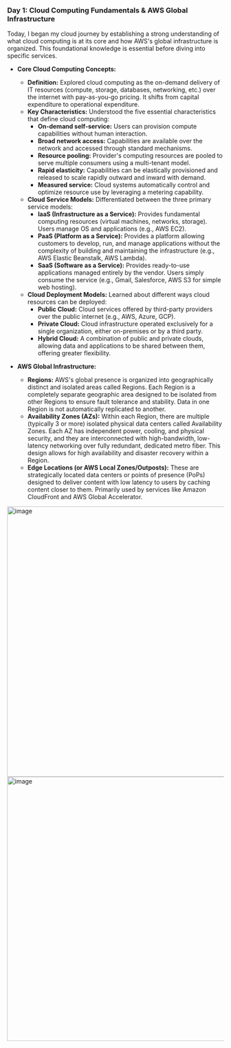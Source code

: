 ### **<a name="day-1-cloud-computing-fundamentals--aws-global-infrastructure"></a>Day 1: Cloud Computing Fundamentals & AWS Global Infrastructure**

Today, I began my cloud journey by establishing a strong understanding of what cloud computing is at its core and how AWS's global infrastructure is organized. This foundational knowledge is essential before diving into specific services.

* **Core Cloud Computing Concepts:**
    * **Definition:** Explored cloud computing as the on-demand delivery of IT resources (compute, storage, databases, networking, etc.) over the internet with pay-as-you-go pricing. It shifts from capital expenditure to operational expenditure.
    * **Key Characteristics:** Understood the five essential characteristics that define cloud computing:
        * **On-demand self-service:** Users can provision compute capabilities without human interaction.
        * **Broad network access:** Capabilities are available over the network and accessed through standard mechanisms.
        * **Resource pooling:** Provider's computing resources are pooled to serve multiple consumers using a multi-tenant model.
        * **Rapid elasticity:** Capabilities can be elastically provisioned and released to scale rapidly outward and inward with demand.
        * **Measured service:** Cloud systems automatically control and optimize resource use by leveraging a metering capability.
    * **Cloud Service Models:** Differentiated between the three primary service models:
        * **IaaS (Infrastructure as a Service):** Provides fundamental computing resources (virtual machines, networks, storage). Users manage OS and applications (e.g., AWS EC2).
        * **PaaS (Platform as a Service):** Provides a platform allowing customers to develop, run, and manage applications without the complexity of building and maintaining the infrastructure (e.g., AWS Elastic Beanstalk, AWS Lambda).
        * **SaaS (Software as a Service):** Provides ready-to-use applications managed entirely by the vendor. Users simply consume the service (e.g., Gmail, Salesforce, AWS S3 for simple web hosting).
    * **Cloud Deployment Models:** Learned about different ways cloud resources can be deployed:
        * **Public Cloud:** Cloud services offered by third-party providers over the public internet (e.g., AWS, Azure, GCP).
        * **Private Cloud:** Cloud infrastructure operated exclusively for a single organization, either on-premises or by a third party.
        * **Hybrid Cloud:** A combination of public and private clouds, allowing data and applications to be shared between them, offering greater flexibility.

* **AWS Global Infrastructure:**
    * **Regions:** AWS's global presence is organized into geographically distinct and isolated areas called Regions. Each Region is a completely separate geographic area designed to be isolated from other Regions to ensure fault tolerance and stability. Data in one Region is not automatically replicated to another.
    * **Availability Zones (AZs):** Within each Region, there are multiple (typically 3 or more) isolated physical data centers called Availability Zones. Each AZ has independent power, cooling, and physical security, and they are interconnected with high-bandwidth, low-latency networking over fully redundant, dedicated metro fiber. This design allows for high availability and disaster recovery within a Region.
    * **Edge Locations (or AWS Local Zones/Outposts):** These are strategically located data centers or points of presence (PoPs) designed to deliver content with low latency to users by caching content closer to them. Primarily used by services like Amazon CloudFront and AWS Global Accelerator.

<img width="1161" height="628" alt="image" src="https://github.com/user-attachments/assets/c05db493-1bfb-448e-a92a-54ab41d5aada" />

<img width="1280" height="614" alt="image" src="https://github.com/user-attachments/assets/274dac63-7df4-4c46-a120-2a8689a99348" />	
